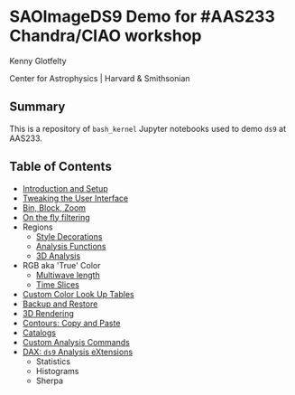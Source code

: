 # SAOImageDS9 Demo for #AAS233 Chandra/CIAO workshop

Kenny Glotfelty

Center for Astrophysics | Harvard & Smithsonian

## Summary

This is a repository of `bash_kernel` Jupyter notebooks used to
demo `ds9` at AAS233.

## Table of Contents

- [Introduction and Setup](00_Introduction_and_Setup.ipynb)
- [Tweaking the User Interface](01_User_Interface.ipynb)
- [Bin, Block, Zoom](02_Bin_Block_Zoom.ipynb)
- [On the fly filtering](03_Bin_Menu_Filter.ipynb)
- Regions
    - [Style Decorations](04a_Region_Decorations.ipynb)
    - [Analysis Functions](04b_Regions_Functionality.ipynb)
    - [3D Analysis](04c_Regions_Cubes.ipynb)
- RGB aka 'True' Color
    - [Multiwave length](05a_RGB_energy.ipynb)
    - [Time Slices](05b_RGB_time.ipynb)
- [Custom Color Look Up Tables](06_Color_Look_Up_Tables.ipynb)
- [Backup and Restore](07_Backup_Restore.ipynb)
- [3D Rendering](08_3D_Rendering.ipynb)
- [Contours: Copy and Paste](09_Contours.ipynb)
- [Catalogs](10_Catalogs.ipynb)
- [Custom Analysis Commands](11_Analysis.ipynb)
- [DAX: `ds9` Analysis eXtensions](20_Dax.ipynb)
    - Statistics
    - Histograms
    - Sherpa



